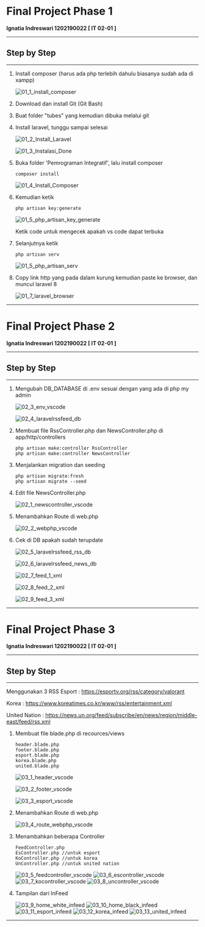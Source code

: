 # Final Project Phase 1

**Ignatia Indreswari  1202190022 [ IT 02-01 ]**

------

## Step by Step

------

1. Install composer (harus ada php terlebih dahulu biasanya sudah ada di xampp)

   ![01_1_install_composer](assets/01_1_install_composer.PNG)

2. Download dan install Git (Git Bash)

3. Buat folder "tubes" yang kemudian dibuka melalui git

4. Install laravel, tunggu sampai selesai

   ![01_2_Install_Laravel](assets/01_2_Install_Laravel.PNG)

   ![01_3_Instalasi_Done](assets/01_3_Instalasi_Done.PNG)

5. Buka folder 'Pemrograman Integratif', lalu install composer

   ```
   composer install
   ```

   ![01_4_Install_Composer](assets/01_4_Install_Composer.PNG)

6. Kemudian ketik

   ```
   php artisan key:generate
   ```

   ![01_5_php_artisan_key_generate](assets/01_5_php_artisan_key_generate.PNG)

   Ketik code untuk mengecek apakah vs code dapat terbuka

7. Selanjutnya ketik

   ```
   php artisan serv
   ```

   ![01_5_php_artisan_serv](assets/01_6_php_artisan_serv.PNG)

8. Copy link http yang pada dalam kurung kemudian paste ke browser, dan muncul laravel 8

   ![01_7_laravel_browser](assets/01_7_laravel_browser.PNG)

------

# Final Project Phase 2

**Ignatia Indreswari  1202190022 [ IT 02-01 ]**

------

## Step by Step

------

1. Mengubah DB_DATABASE di .env sesuai dengan yang ada di php my admin

   ![02_3_env_vscode](assets/02_3_env_vscode.PNG)

   ![02_4_laravelrssfeed_db](assets/02_4_laravelrssfeed_db.PNG)

2. Membuat file RssController.php dan NewsController.php di app/http/controllers

   ```
   php artisan make:controller RssController
   php artisan make:controller NewsController
   ```

3. Menjalankan migration dan seeding

   ```
   php artisan migrate:fresh
   php artisan migrate --seed
   ```

4. Edit file NewsController.php

   ![02_1_newscontroller_vscode](assets/02_1_newscontroller_vscode.PNG)

5. Menambahkan Route di web.php

   ![02_2_webphp_vscode](assets/02_2_webphp_vscode.PNG)

6. Cek di DB apakah sudah terupdate

   ![02_5_laravelrssfeed_rss_db](assets/02_5_laravelrssfeed_rss_db.PNG)

   ![02_6_laravelrssfeed_news_db](assets/02_6_laravelrssfeed_news_db.PNG)

   ![02_7_feed_1_xml](assets/02_7_feed_1_xml.PNG)

   ![02_8_feed_2_xml](assets/02_8_feed_2_xml.PNG)

   ![02_9_feed_3_xml](assets/02_9_feed_3_xml.PNG)

------

# Final Project Phase 3

**Ignatia Indreswari  1202190022 [ IT 02-01 ]**

------

## Step by Step

------

Menggunakan 3 RSS
Esport : https://esportv.org/rss/category/valorant

Korea : https://www.koreatimes.co.kr/www/rss/entertainment.xml

United Nation : https://news.un.org/feed/subscribe/en/news/region/middle-east/feed/rss.xml

1. Membuat file blade.php di recources/views

   ```
   header.blade.php
   footer.blade.php
   esport.blade.php
   korea.blade.php
   united.blade.php
   ```

   ![03_1_header_vscode](assets/03_1_header_vscode.PNG)

   ![03_2_footer_vscode](assets/03_2_footer_vscode.PNG)

   ![03_3_esport_vscode](assets/03_3_esport_vscode.PNG)

2. Menambahkan Route di web.php

   ![03_4_route_webphp_vscode](assets/03_4_route_webphp_vscode.PNG)

3. Menambahkan beberapa Controller

   ```
   FeedController.php
   EsController.php //untuk esport
   KoController.php //untuk korea
   UnController.php //untuk united nation
   ```

   ![03_5_feedcontroller_vscode](assets/03_5_feedcontroller_vscode.PNG)
   ![03_6_escontroller_vscode](assets/03_6_escontroller_vscode.PNG)
   ![03_7_kocontroller_vscode](assets/03_7_kocontroller_vscode.PNG)
   ![03_8_uncontroller_vscode](assets/03_8_uncontroller_vscode.PNG)

4. Tampilan dari InFeed

   ![03_9_home_white_infeed](assets/03_9_home_white_infeed.PNG)
   ![03_10_home_black_infeed](assets/03_10_home_black_infeed.PNG)
   ![03_11_esport_infeed](assets/03_11_esport_infeed.PNG)
   ![03_12_korea_infeed](assets/03_12_korea_infeed.PNG)
   ![03_13_united_infeed](assets/03_13_united_infeed.PNG)

------
